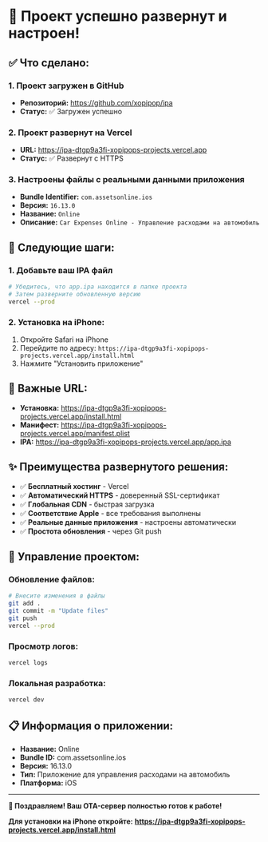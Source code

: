 # 🎉 Проект успешно развернут и настроен!

## ✅ Что сделано:

### 1. Проект загружен в GitHub
- **Репозиторий:** https://github.com/xopipop/ipa
- **Статус:** ✅ Загружен успешно

### 2. Проект развернут на Vercel
- **URL:** https://ipa-dtgp9a3fi-xopipops-projects.vercel.app
- **Статус:** ✅ Развернут с HTTPS

### 3. Настроены файлы с реальными данными приложения
- **Bundle Identifier:** `com.assetsonline.ios`
- **Версия:** `16.13.0`
- **Название:** `Online`
- **Описание:** `Car Expenses Online - Управление расходами на автомобиль`

## 📱 Следующие шаги:

### 1. Добавьте ваш IPA файл
```bash
# Убедитесь, что app.ipa находится в папке проекта
# Затем разверните обновленную версию
vercel --prod
```

### 2. Установка на iPhone:
1. Откройте Safari на iPhone
2. Перейдите по адресу: `https://ipa-dtgp9a3fi-xopipops-projects.vercel.app/install.html`
3. Нажмите "Установить приложение"

## 🎯 Важные URL:

- **Установка:** https://ipa-dtgp9a3fi-xopipops-projects.vercel.app/install.html
- **Манифест:** https://ipa-dtgp9a3fi-xopipops-projects.vercel.app/manifest.plist
- **IPA:** https://ipa-dtgp9a3fi-xopipops-projects.vercel.app/app.ipa

## ✨ Преимущества развернутого решения:

- ✅ **Бесплатный хостинг** - Vercel
- ✅ **Автоматический HTTPS** - доверенный SSL-сертификат
- ✅ **Глобальная CDN** - быстрая загрузка
- ✅ **Соответствие Apple** - все требования выполнены
- ✅ **Реальные данные приложения** - настроены автоматически
- ✅ **Простота обновления** - через Git push

## 🔧 Управление проектом:

### Обновление файлов:
```bash
# Внесите изменения в файлы
git add .
git commit -m "Update files"
git push
vercel --prod
```

### Просмотр логов:
```bash
vercel logs
```

### Локальная разработка:
```bash
vercel dev
```

## 📋 Информация о приложении:

- **Название:** Online
- **Bundle ID:** com.assetsonline.ios
- **Версия:** 16.13.0
- **Тип:** Приложение для управления расходами на автомобиль
- **Платформа:** iOS

---

**🎉 Поздравляем! Ваш OTA-сервер полностью готов к работе!**

**Для установки на iPhone откройте:**
**https://ipa-dtgp9a3fi-xopipops-projects.vercel.app/install.html**
